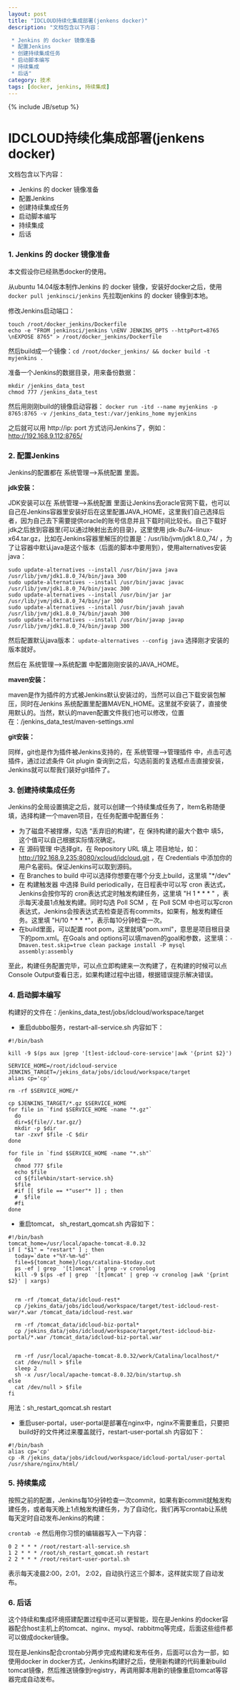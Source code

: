 ```yaml
---
layout: post
title: "IDCLOUD持续化集成部署(jenkens docker)"
description: "文档包含以下内容：

 * Jenkins 的 docker 镜像准备
 * 配置Jenkins
 * 创建持续集成任务
 * 启动脚本编写
 * 持续集成
 * 后话"
category: 技术
tags: [docker, jenkins, 持续集成]
---
```

{% include JB/setup %}

# IDCLOUD持续化集成部署(jenkens docker)

文档包含以下内容：

 * Jenkins 的 docker 镜像准备
 * 配置Jenkins
 * 创建持续集成任务
 * 启动脚本编写
 * 持续集成
 * 后话

### 1. Jenkins 的 docker 镜像准备

本文假设你已经熟悉docker的使用。

从ubuntu 14.04版本制作Jenkins 的 docker 镜像，安装好docker之后，使用 `docker pull jenkinsci/jenkins` 先拉取jenkins 的 docker 镜像到本地。

修改Jenkins启动端口：
```
touch /root/docker_jenkins/Dockerfile
echo -e "FROM jenkinsci/jenkins \nENV JENKINS_OPTS --httpPort=8765 \nEXPOSE 8765" > /root/docker_jenkins/Dockerfile
```
然后build成一个镜像：`cd /root/docker_jenkins/ && docker build -t myjenkins .`

准备一个Jenkins的数据目录，用来备份数据：
```
mkdir /jenkins_data_test
chmod 777 /jenkins_data_test
```

然后用刚刚build的镜像启动容器：
`docker run -itd --name myjenkins -p 8765:8765 -v /jenkins_data_test:/var/jenkins_home myjenkins`

之后就可以用 http://ip: port 方式访问Jenkins了，例如：http://192.168.9.112:8765/

### 2. 配置Jenkins

Jenkins的配置都在 系统管理-->系统配置 里面。

**jdk安装：**

JDK安装可以在 系统管理-->系统配置 里面让Jenkins去oracle官网下载，也可以自己在Jenkins容器里安装好后在这里配置JAVA_HOME，这里我们自己选择后者，因为自己去下需要提供oracle的账号信息并且下载时间比较长。自己下载好jdk之后放到容器里(可以通过映射出去的目录)，这里使用 jdk-8u74-linux-x64.tar.gz，比如在Jenkins容器里解压的位置是：/usr/lib/jvm/jdk1.8.0_74/ ，为了让容器中默认java是这个版本（后面的脚本中要用到），使用alternatives安装java：

```
sudo update-alternatives --install /usr/bin/java java /usr/lib/jvm/jdk1.8.0_74/bin/java 300
sudo update-alternatives --install /usr/bin/javac javac /usr/lib/jvm/jdk1.8.0_74/bin/javac 300
sudo update-alternatives --install /usr/bin/jar jar /usr/lib/jvm/jdk1.8.0_74/bin/jar 300
sudo update-alternatives --install /usr/bin/javah javah /usr/lib/jvm/jdk1.8.0_74/bin/javah 300
sudo update-alternatives --install /usr/bin/javap javap /usr/lib/jvm/jdk1.8.0_74/bin/javap 300
```
然后配置默认java版本：
`update-alternatives --config java` 选择刚才安装的版本就好。

然后在 系统管理-->系统配置 中配置刚刚安装的JAVA_HOME。

**maven安装：**

maven是作为插件的方式被Jenkins默认安装过的，当然可以自己下载安装包解压，同时在Jenkins 系统配置里配置MAVEN_HOME。这里就不安装了，直接使用默认的。当然，默认的maven配置文件我们也可以修改，位置在：/jenkins_data_test/maven-settings.xml

**git安装：**

同样，git也是作为插件被Jenkins支持的，在 系统管理-->管理插件 中，点击可选插件，通过过滤条件 Git plugin 查询到之后，勾选前面的复选框点击直接安装，Jenkins就可以帮我们装好git插件了。

### 3. 创建持续集成任务

Jenkins的全局设置搞定之后，就可以创建一个持续集成任务了，Item名称随便填，选择构建一个maven项目，在任务配置中配置任务：

* 为了磁盘不被撑爆，勾选 “丢弃旧的构建”，在 保持构建的最大个数中 填5，这个值可以自己根据实际情况确定。
* 在 源码管理 中选择git，在 Repository URL 填上 项目地址，如：http://192.168.9.235:8080/xcloud/idcloud.git ，在 Credentials 中添加你的用户名密码。保证Jenkins可以取到源码。
* 在 Branches to build 中可以选择你想要在哪个分支上build，这里填 "\*/dev"
* 在 构建触发器 中选择 Build periodically，在日程表中可以写 cron 表达式，Jenkins会按你写的 cron表达式定时触发构建任务，这里填 "H 1 * * * " ，表示每天凌晨1点触发构建。同时勾选 Poll SCM ，在 Poll SCM 中也可以写cron表达式，Jenkins会按表达式去检查是否有commits，如果有，触发构建任务。这里填 "H/10 * * * *"，表示每10分钟检查一次。
* 在build里面，可以配置 root pom，这里就填"pom.xml"，意思是项目根目录下的pom.xml。在Goals and options可以填maven的goal和参数，这里填：`-Dmaven.test.skip=true clean package install -P mysql assembly:assembly`

至此，构建任务配置完毕，可以点立即构建来一次构建了，在构建的时候可以点Console Output查看日志，如果构建过程中出错，根据错误提示解决错误。

### 4. 启动脚本编写

构建好的文件在：/jenkins_data_test/jobs/idcloud/workspace/target

* 重启dubbo服务，restart-all-service.sh 内容如下：
```
#!/bin/bash

kill -9 $(ps aux |grep '[t]est-idcloud-core-service'|awk '{print $2}')

SERVICE_HOME=/root/idcloud-service
JENKINS_TARGET=/jekins_data/jobs/idcloud/workspace/target
alias cp='cp'

rm -rf $SERVICE_HOME/*

cp $JENKINS_TARGET/*.gz $SERVICE_HOME
for file in `find $SERVICE_HOME -name "*.gz"`
  do
  dir=${file//.tar.gz/}
  mkdir -p $dir
  tar -zxvf $file -C $dir
done

for file in `find $SERVICE_HOME -name "*.sh"`
  do
  chmod 777 $file
  echo $file
  cd ${file%bin/start-service.sh}
  $file
  #if [[ $file == *"user"* ]] ; then
  #  $file
  #fi
done
```

* 重启tomcat， sh_restart_qomcat.sh 内容如下：
```
#!/bin/bash
tomcat_home=/usr/local/apache-tomcat-8.0.32
if [ "$1" = "restart" ] ; then
  today=`date +"%Y-%m-%d"`
  file=${tomcat_home}/logs/catalina-$today.out
  ps -ef | grep  '[t]omcat' | grep -v cronolog
  kill -9 $(ps -ef | grep  '[t]omcat' | grep -v cronolog |awk '{print $2}' | xargs)


  rm -rf /tomcat_data/idcloud-rest*
  cp /jekins_data/jobs/idcloud/workspace/target/test-idcloud-rest-war/*.war /tomcat_data/idcloud-rest.war

  rm -rf /tomcat_data/idcloud-biz-portal*
  cp /jekins_data/jobs/idcloud/workspace/target/test-idcloud-biz-portal/*.war /tomcat_data/idcloud-biz-portal.war


  rm -rf /usr/local/apache-tomcat-8.0.32/work/Catalina/localhost/*
  cat /dev/null > $file
  sleep 2
  sh -x /usr/local/apache-tomcat-8.0.32/bin/startup.sh
else
  cat /dev/null > $file
fi
```
用法：sh_restart_qomcat.sh restart

* 重启user-portal，user-portal是部署在nginx中，nginx不需要重启，只要把build好的文件拷过来覆盖就行，restart-user-portal.sh 内容如下：
```
#!/bin/bash
alias cp='cp'
cp -R /jekins_data/jobs/idcloud/workspace/idcloud-portal/user-portal /usr/share/nginx/html/
```

### 5. 持续集成

按照之前的配置，Jenkins每10分钟检查一次commit，如果有新commit就触发构建任务，或者每天晚上1点触发构建任务，为了自动化，我们再写crontab让系统每天定时自动发布Jenkins的构建：

`crontab -e` 然后用你习惯的编辑器写入一下内容：
```
0 2 * * * /root/restart-all-service.sh
1 2 * * * /root/sh_restart_qomcat.sh restart
2 2 * * * /root/restart-user-portal.sh
```

表示每天凌晨2:00，2:01， 2:02，自动执行这三个脚本，这样就实现了自动发布。

### 6. 后话

这个持续和集成环境搭建配置过程中还可以更智能，现在是Jenkins 的docker容器配合host主机上的tomcat、nginx、mysql、rabbitmq等完成，后面这些组件都可以做成docker镜像。

现在是Jenkins配合crontab分两步完成构建和发布任务，后面可以合为一部，如使用docker in docker方式，Jenkins构建好之后，使用新构建的代码重新build tomcat镜像，然后推送镜像到registry，再调用脚本用新的镜像重启tomcat等容器完成自动发布。
